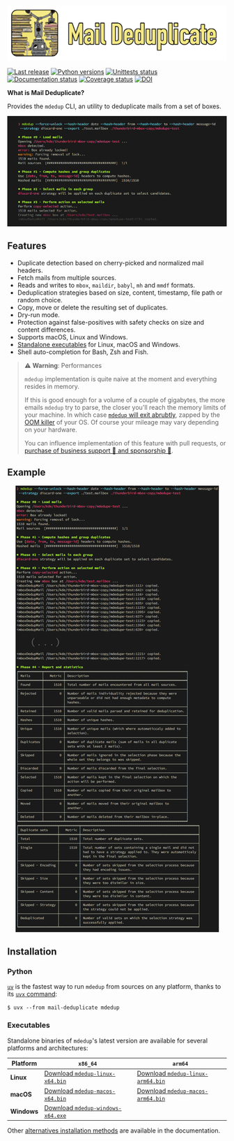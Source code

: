 <p align="center">
  <a href="https://github.com/kdeldycke/mail-deduplicate/">
    <img src="https://raw.githubusercontent.com/kdeldycke/mail-deduplicate/main/docs/assets/mail-deduplicate-logo-header.png" alt="Mail Deduplicate">
  </a>
</p>

[![Last release](https://img.shields.io/pypi/v/mail-deduplicate.svg)](https://pypi.python.org/pypi/mail-deduplicate)
[![Python versions](https://img.shields.io/pypi/pyversions/mail-deduplicate.svg)](https://pypi.python.org/pypi/mail-deduplicate)
[![Unittests status](https://github.com/kdeldycke/mail-deduplicate/actions/workflows/tests.yaml/badge.svg?branch=main)](https://github.com/kdeldycke/mail-deduplicate/actions/workflows/tests.yaml?query=branch%3Amain)
[![Documentation status](https://github.com/kdeldycke/mail-deduplicate/actions/workflows/docs.yaml/badge.svg?branch=main)](https://github.com/kdeldycke/mail-deduplicate/actions/workflows/docs.yaml?query=branch%3Amain)
[![Coverage status](https://codecov.io/gh/kdeldycke/mail-deduplicate/branch/main/graph/badge.svg)](https://app.codecov.io/gh/kdeldycke/mail-deduplicate)
[![DOI](https://zenodo.org/badge/DOI/10.5281/zenodo.7364256.svg)](https://doi.org/10.5281/zenodo.7364256)

**What is Mail Deduplicate?**

Provides the `mdedup` CLI, an utility to deduplicate mails from a set of boxes.

<p align="center">
  <img src="https://raw.githubusercontent.com/kdeldycke/mail-deduplicate/main/docs/assets/cli-coloured-header.png" alt="Mail Deduplicate">
</p>

## Features

- Duplicate detection based on cherry-picked and normalized mail
  headers.
- Fetch mails from multiple sources.
- Reads and writes to `mbox`, `maildir`, `babyl`, `mh` and `mmdf`
  formats.
- Deduplication strategies based on size, content, timestamp, file path
  or random choice.
- Copy, move or delete the resulting set of duplicates.
- Dry-run mode.
- Protection against false-positives with safety checks on size and content differences.
- Supports macOS, Linux and Windows.
- [Standalone executables](#executables) for Linux, macOS and Windows.
- Shell auto-completion for Bash, Zsh and Fish.

> ⚠️ **Warning**: Performances
>
> `mdedup` implementation is quite naive at the moment and everything resides in memory.
>
> If this is good enough for a volume of a couple of gigabytes, the more emails `mdedup` try to parse, the closer you'll reach the memory limits of your machine. In which case [`mdedup` will exit abrubtly](https://github.com/kdeldycke/mail-deduplicate/issues/362#issuecomment-1266743045), zapped by the [OOM killer](https://en.wikipedia.org/wiki/Out_of_memory) of your OS. Of course your mileage may vary depending on your hardware.
>
> You can influence implementation of this feature with pull requests, or [purchase of business support 🤝 and sponsorship 🫶](https://github.com/sponsors/kdeldycke).

## Example

<p align="center">
  <img src="https://raw.githubusercontent.com/kdeldycke/mail-deduplicate/main/docs/assets/cli-coloured-run.png">
</p>

## Installation

### Python

[`uv`](https://docs.astral.sh/uv/getting-started/installation/) is the fastest way to run `mdedup` from sources on any platform, thanks to its [`uvx` command](https://docs.astral.sh/uv/guides/tools/#running-tools):

```shell-session
$ uvx --from mail-deduplicate mdedup
```

### Executables

Standalone binaries of `mdedup`'s latest version are available for several platforms and architectures:

| Platform     | `x86_64`                                                                                                                          | `arm64`                                                                                                                           |
| ------------ | --------------------------------------------------------------------------------------------------------------------------------- | --------------------------------------------------------------------------------------------------------------------------------- |
| **Linux**    | [Download `mdedup-linux-x64.bin`](https://github.com/kdeldycke/workflows/releases/latest/download/mdedup-linux-x64.bin)     | [Download `mdedup-linux-arm64.bin`](https://github.com/kdeldycke/workflows/releases/latest/download/mdedup-linux-arm64.bin) |
| **macOS**    | [Download `mdedup-macos-x64.bin`](https://github.com/kdeldycke/workflows/releases/latest/download/mdedup-macos-x64.bin)     | [Download `mdedup-macos-arm64.bin`](https://github.com/kdeldycke/workflows/releases/latest/download/mdedup-macos-arm64.bin) |
| **Windows**  | [Download `mdedup-windows-x64.exe`](https://github.com/kdeldycke/workflows/releases/latest/download/mdedup-windows-x64.exe) |                                                                                                                                   |

Other
[alternatives installation methods](https://kdeldycke.github.io/mail-deduplicate/install.html)
are available in the documentation.

